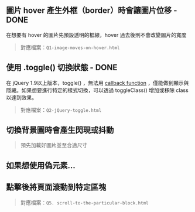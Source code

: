 ## 圖片 hover 產生外框（border）時會讓圖片位移 - DONE
在想要有 hover 的圖片先預設透明的框線，hover 過去後則不會改變圖片的寬度
> 對應檔案：`Q1-image-moves-on-hover.html`

## 使用 .toggle() 切換狀態 - DONE
在 jQuery 1.9以上版本，toggle() ，無法用 [callback function](https://expect7.pixnet.net/blog/post/38296922) ，僅能做到顯示與隱藏。如果想要進行特定的樣式切換，可以透過 toggleClass() 增加或移除 class 以達到效果。 
> 對應檔案：`Q2-jQuery-toggle.html`

## 切換背景圖時會產生閃現或抖動
> 預先加載好圖片並至合適尺寸

## 如果想使用偽元素…

## 點擊後將頁面滾動到特定區塊　
> 對應檔案：`Q5. scroll-to-the-particular-block.html`